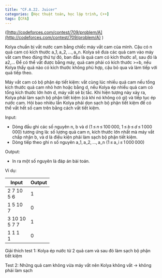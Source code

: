 ```yaml
---
title: "CF.A.22. Juicer"
categories: [Học thuật toán, học lập trình, C++]
tags: [CFA]
---
```



([http://codeforces.com/contest/709/problem/A](http://codeforces.com/contest/709/problem/A) )

Kolya chuẩn bị vắt nước cam bằng chiếc máy vắt cam của mình. Cậu có n quả cam có kích thước a_1, a_2, ..., a_n. Kolya sẽ đưa các quả cam vào máy vắt cam theo đúng thứ tự đó, ban đầu là quả cam có kích thước a1, sau đó là a2,… Để có thể vắt được bằng máy, quả cam phải có kích thước >=b, nếu Kolya thấy quả nào có kích thước không phù hợp, cậu bỏ qua và làm tiếp với quả tiếp theo.

Máy vắt cam có bộ phận ép tiết kiệm: vắt cùng lúc nhiều quả cam nếu tổng kích thước quả cam nhỏ hơn hoặc bằng d, nếu Kolya ép nhiều quả cam có tổng kích thước lớn hơn d, máy vắt sẽ bị tắc. Khi hiện tượng này xảy ra, Kolya phải làm sạch bộ phận tiết kiệm (cả khi nó không có gì) và tiếp tục ép nước cam. Hỏi bao nhiêu lần Kolya phải dọn sạch bộ phận tiết kiệm để có thể vắt hết số cam trên bằng cách vắt tiết kiệm.

Input:

- Dòng đầu ghi các số nguyên n, b và d (1 ≤ _n_ ≤ 100 000, 1 ≤ _b_ ≤ _d_ ≤ 1 000 000) tương ứng là: số lượng quả cam n, kích thước lớn nhất mà máy vắt chấp nhận b, và d là điều kiện phải làm sạch bộ phận tiết kiệm.
- Dòng tiếp theo ghi n số nguyên a_1, a_2, ..., a_n (1 ≤ a_i ≤ 1 000 000)

Output:

- In ra một số nguyên là đáp án bài toán.

Ví dụ:

| **Input** | **Output** |
| --- | --- |
| 2 7 10<br>5 6 | 1 |
| 1 5 10<br>7 | 0 |
| 3 10 10<br>5 7 7 | 1 |
| 1 1 1<br>1 | 0 |

Giải thích test 1: Kolya ép nước từ 2 quả cam và sau đó làm sạch bộ phận tiết kiệm

Test 2: Những quả cam không vừa máy vắt nên Kolya không vắt -> không phải làm sạch
